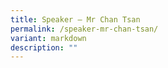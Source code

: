 ```yaml
---
title: Speaker – Mr Chan Tsan
permalink: /speaker-mr-chan-tsan/
variant: markdown
description: ""
---
```

